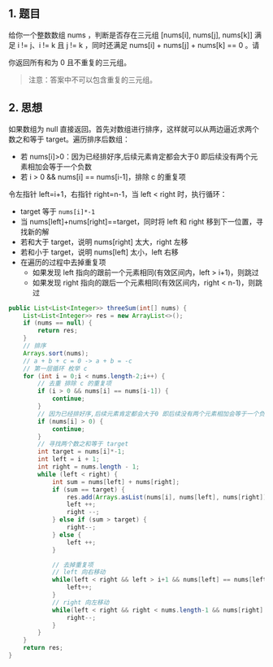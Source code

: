 
## 1. 题目

给你一个整数数组 nums ，判断是否存在三元组 [nums[i], nums[j], nums[k]] 满足 i != j、i != k 且 j != k ，同时还满足 nums[i] + nums[j] + nums[k] == 0 。请

你返回所有和为 0 且不重复的三元组。

> 注意：答案中不可以包含重复的三元组。

## 2. 思想

如果数组为 null 直接返回。首先对数组进行排序，这样就可以从两边逼近求两个数之和等于 target。遍历排序后数组：
- 若 nums[i]>0：因为已经排好序,后续元素肯定都会大于0 即后续没有两个元素相加会等于一个负数
- 若 i > 0 && nums[i] == nums[i-1]，排除 c 的重复项

令左指针 left=i+1，右指针 right=n-1，当 left < right 时，执行循环：
- target 等于 `nums[i]*-1`
- 当 nums[left]+nums[right]==target，同时将 left 和 right 移到下一位置，寻找新的解
- 若和大于 target，说明 nums[right] 太大，right 左移
- 若和小于 target，说明 nums[left] 太小，left 右移
- 在遍历的过程中去掉重复项
  - 如果发现 left 指向的跟前一个元素相同(有效区间内，left > i+1)，则跳过
  - 如果发现 right 指向的跟后一个元素相同(有效区间内，right < n-1)，则跳过

```java
public List<List<Integer>> threeSum(int[] nums) {
    List<List<Integer>> res = new ArrayList<>();
    if (nums == null) {
        return res;
    }
    // 排序
    Arrays.sort(nums);
    // a + b + c = 0 -> a + b = -c
    // 第一层循环 枚举 c
    for (int i = 0;i < nums.length-2;i++) {
        // 去重 排除 c 的重复项
        if (i > 0 && nums[i] == nums[i-1]) {
            continue;
        }
        // 因为已经排好序,后续元素肯定都会大于0 即后续没有两个元素相加会等于一个负数
        if (nums[i] > 0) {
            continue;
        }
        // 寻找两个数之和等于 target
        int target = nums[i]*-1;
        int left = i + 1;
        int right = nums.length - 1;
        while (left < right) {
            int sum = nums[left] + nums[right];
            if (sum == target) {
                res.add(Arrays.asList(nums[i], nums[left], nums[right]));
                left ++;
                right --;
            } else if (sum > target) {
                right--;
            } else {
                left ++;
            }

            // 去掉重复项
            // left 向右移动
            while(left < right && left > i+1 && nums[left] == nums[left-1]){
                left++;
            }
            // right 向左移动
            while(left < right && right < nums.length-1 && nums[right] == nums[right+1]){
                right--;
            }
        }
    }
    return res;
}
```
